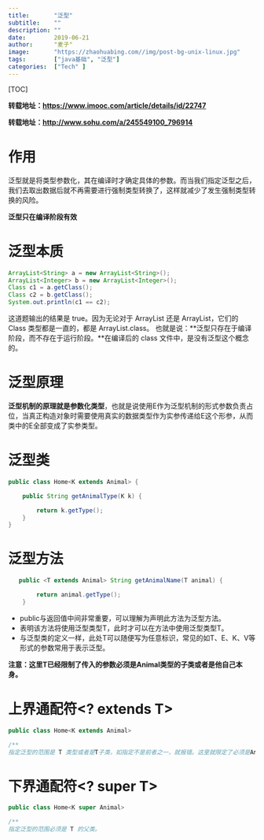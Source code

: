 ```yaml
---
title:       "泛型"
subtitle:    ""
description: ""
date:        2019-06-21
author:      "麦子"
image:       "https://zhaohuabing.com//img/post-bg-unix-linux.jpg"
tags:        ["java基础", "泛型"]
categories:  ["Tech" ]
---
```


[TOC]

**转载地址：https://www.imooc.com/article/details/id/22747**

**转载地址：http://www.sohu.com/a/245549100_796914**

# 作用

泛型就是将类型参数化，其在编译时才确定具体的参数。而当我们指定泛型之后，我们去取出数据后就不再需要进行强制类型转换了，这样就减少了发生强制类型转换的风险。

**泛型只在编译阶段有效**

# 泛型本质

```java
ArrayList<String> a = new ArrayList<String>();
ArrayList<Integer> b = new ArrayList<Integer>();
Class c1 = a.getClass();
Class c2 = b.getClass();
System.out.println(c1 == c2); 
```

这道题输出的结果是 true。因为无论对于 ArrayList<String> 还是 ArrayList<Integer>，它们的 Class 类型都是一直的，都是 ArrayList.class。 也就是说：**泛型只存在于编译阶段，而不存在于运行阶段。**在编译后的 class 文件中，是没有泛型这个概念的。

# 泛型原理

**泛型机制的原理就是参数化类型**，也就是说使用E作为泛型机制的形式参数负责占位，当真正构造对象时需要使用真实的数据类型作为实参传递给E这个形参，从而类中的E全部变成了实参类型。

# 泛型类

```java
public class Home<K extends Animal> {

    public String getAnimalType(K k) {

        return k.getType();
    }
}
```

# 泛型方法

```java
   public <T extends Animal> String getAnimalName(T animal) {

        return animal.getType();
    }
```

- public与返回值中间非常重要，可以理解为声明此方法为泛型方法。
- 表明该方法将使用泛型类型T，此时才可以在方法中使用泛型类型T。
- 与泛型类的定义一样，此处T可以随便写为任意标识，常见的如T、E、K、V等形式的参数常用于表示泛型。

**注意：这里T已经限制了传入的参数必须是Animal类型的子类或者是他自己本身。** 

# 上界通配符<? extends T>

```java
public class Home<K extends Animal>

/**
指定泛型的范围是 T 类型或者是T子类，如指定不是前者之一，就报错。这里就限定了必须是Animal的子类或者他自己。

```

# 下界通配符<? super T>

```java
public class Home<K super Animal>

/**
指定泛型的范围必须是 T 的父类。
```